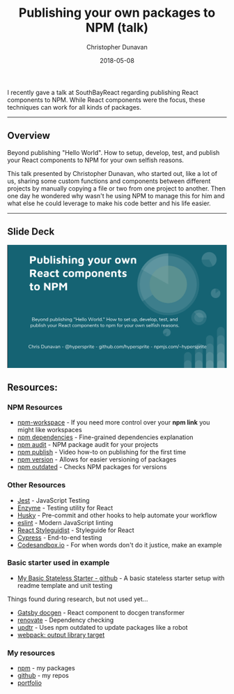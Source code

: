﻿---
author: "Christopher Dunavan"
title: "Publishing your own packages to NPM (talk)"
date: "2018-05-08"
cover: "./images/hs-2830.jpg"
category: "tech"
---


I recently gave a talk at SouthBayReact regarding publishing React components to NPM. While React components were the focus, these techniques can work for all kinds of packages.


--- 


## Overview


Beyond publishing "Hello World". How to setup, develop, test, and publish your React components to NPM for your own selfish reasons.


This talk presented by Christopher Dunavan, who started out, like a lot of us, sharing some custom functions and components between different projects by manually copying a file or two from one project to another. Then one day he wondered why wasn't he using NPM to manage this for him and what else he could leverage to make his code better and his life easier. 


---


## Slide Deck


[![Slide Deck](./images/slide-deck-cover-publishing-to-npm.png)](https://docs.google.com/presentation/d/e/2PACX-1vTQlJwqF-rXmVG3ZO1rBoBbNWBF4EwDG92K5XkWy2d9_qYwu_7E3S-3V4UR6D9leSfRKcgjNpsthrob/pub?start=false&loop=false&delayms=3000)


## Resources:


### NPM Resources


* [npm-workspace](https://www.npmjs.com/package/npm-workspace) - If you need more control over your **npm link** you might like workspaces
* [npm dependencies](https://docs.npmjs.com/files/package.json#dependencies) - Fine-grained dependencies explanation
* [npm audit](https://blog.npmjs.org/post/173719309445/npm-audit-identify-and-fix-insecure) - NPM package audit for your projects
* [npm publish](https://docs.npmjs.com/getting-started/publishing-npm-packages) - Video how-to on publishing for the first time
* [npm version](https://docs.npmjs.com/cli/version) - Allows for easier versioning of packages
* [npm outdated](https://docs.npmjs.com/cli/outdated) - Checks NPM packages for versions 


### Other Resources 


* [Jest](https://facebook.github.io/jest/) - JavaScript Testing
* [Enzyme](http://airbnb.io/enzyme/) - Testing utility for React
* [Husky](https://www.npmjs.com/package/husky) - Pre-commit and other hooks to help automate your workflow
* [eslint](https://www.npmjs.com/package/eslint) - Modern JavaScript linting
* [React Styleguidist](https://react-styleguidist.js.org/) - Styleguide for React
* [Cypress](https://www.cypress.io/) - End-to-end testing
* [Codesandbox.io](https://codesandbox.io/s/xp91vq473w) - For when words don't do it justice, make an example


### Basic starter used in example


* [My Basic Stateless Starter - github](https://github.com/HyperSprite/basic-stateless-starter) - A basic stateless starter setup with readme template and unit testing


Things found during research, but not used yet...


* [Gatsby docgen](https://www.gatsbyjs.org/packages/gatsby-transformer-react-docgen/?=docgen) - React component to docgen transformer 
* [renovate](https://www.npmjs.com/package/renovate) - Dependency checking
* [updtr](https://www.npmjs.com/package/updtr) - Uses npm outdated to update packages like a robot
* [webpack: output library target](https://webpack.js.org/configuration/output/#output-librarytarget)


### My resources


* [npm](https://www.npmjs.com/~hypersprite) - my packages
* [github](https://github.com/HyperSprite) - my repos
* [portfolio](https://www.rcrsv.com)